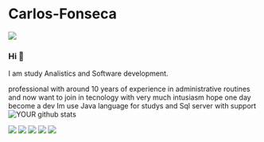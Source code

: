 # Carlos-Fonseca

<img src="https://photos.app.goo.gl/t6aGsk5LLL59rfnt9">

### Hi 👋
I am study Analistics and Software development.

professional with around 10 years of experience in administrative routines and now 
want to join in tecnology with very much intusiasm hope one day become a dev
Im use Java language for studys and Sql server with support
![YOUR github stats](https://github-readme-stats.vercel.app/api?username=carlosaacf)

[<img src="https://img.shields.io/badge/twitter-%231DA1F2.svg?&style=for-the-badge&logo=twitter&logoColor=white" />](https://twitter.com/carlosaacf) [<img src="https://img.shields.io/badge/medium-%2312100E.svg?&style=for-the-badge&logo=medium&logoColor=white" />](https://medium.com/USERNAME) [<img src="https://img.shields.io/badge/linkedin-%230077B5.svg?&style=for-the-badge&logo=linkedin&logoColor=white" />](https://www.linkedin.com/in/carlosaacf/) [<img src = "https://img.shields.io/badge/instagram-%23E4405F.svg?&style=for-the-badge&logo=instagram&logoColor=white">](https://www.instagram.com/carlosaacf/) [<img src = "https://img.shields.io/badge/facebook-%231877F2.svg?&style=for-the-badge&logo=facebook&logoColor=white">](https://www.facebook.com/carlosaacf)
